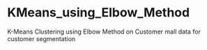 # KMeans_using_Elbow_Method
K-Means Clustering using Elbow Method on Customer mall data for customer segmentation

